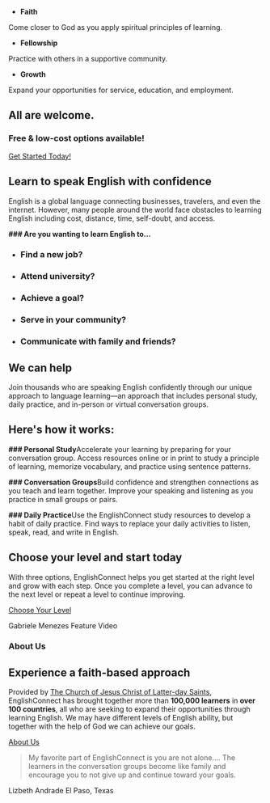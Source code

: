 


* **Faith**

Come closer to God as you apply spiritual principles of learning.
* **Fellowship**

Practice with others in a supportive community.
* **Growth**

Expand your opportunities for service, education, and employment.















  


All are welcome.
----------------

### Free \& low\-cost options available!

  
[Get Started Today!](https://www.englishconnect.org/get-started#level-1)


Learn to speak English with confidence
--------------------------------------

English is a global language connecting businesses, travelers, and even the internet. However, many people around the world face obstacles to learning English including cost, distance, time, self\-doubt, and access. 





**### Are you wanting to learn English to...**



* ### Find a new job?
* ### Attend university?
* ### Achieve a goal?





* ### Serve in your community?
* ### Communicate with family and friends?















  


We can help
-----------

Join thousands who are speaking English confidently through our unique approach to language learning—an approach that includes personal study, daily practice, and in\-person or virtual conversation groups.





Here's how it works:
--------------------
















**### Personal Study**Accelerate your learning by preparing for your conversation group. Access resources online or in print to study a principle of learning, memorize vocabulary, and practice using sentence patterns.












**### Conversation Groups**Build confidence and strengthen connections as you teach and learn together. Improve your speaking and listening as you practice in small groups or pairs.












**### Daily Practice**Use the EnglishConnect study resources to develop a habit of daily practice. Find ways to replace your daily activities to listen, speak, read, and write in English.




Choose your level and start today
---------------------------------

With three options, EnglishConnect helps you get started at the right level and grow with each step. Once you complete a level, you can advance to the next level or repeat a level to continue improving.









[Choose Your Level](https://www.englishconnect.org/get-started#level-1)










Gabriele Menezes Feature Video


### About Us

Experience a faith\-based approach
----------------------------------

Provided by [The Church of Jesus Christ of Latter\-day Saints](https://www.churchofjesuschrist.org/), EnglishConnect has brought together more than **100,000 learners** in **over 100 countries**, all who are seeking to expand their opportunities through learning English. We may have different levels of English ability, but together with the help of God we can achieve our goals.  
  
[About Us](https://www.englishconnect.org/about-us)













> My favorite part of EnglishConnect is you are not alone.... The learners in the conversation groups become like family and encourage you to not give up and continue toward your goals.


Lizbeth Andrade 
El Paso, Texas










